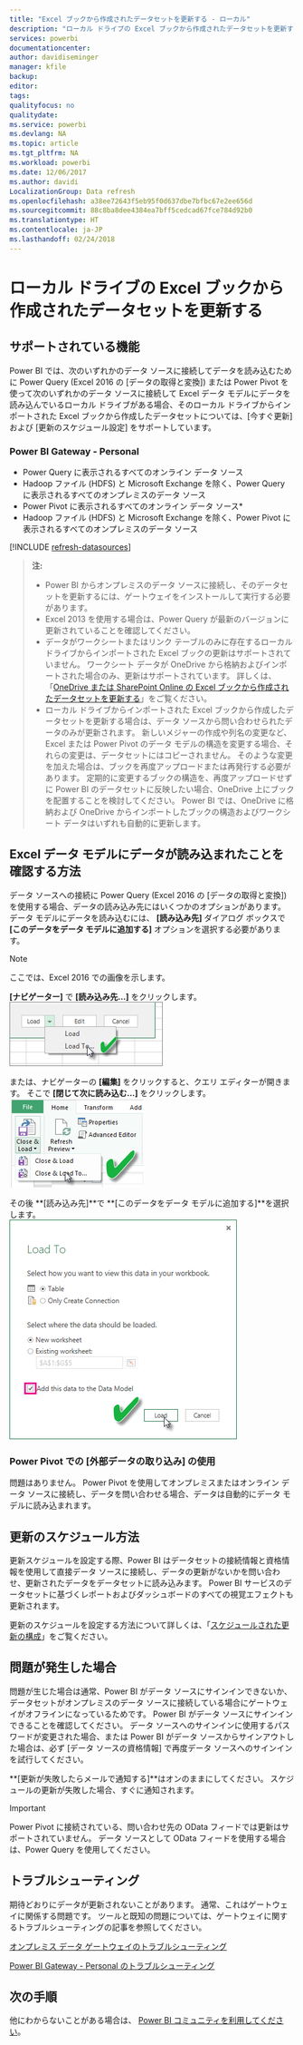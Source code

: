 ```yaml
---
title: "Excel ブックから作成されたデータセットを更新する - ローカル"
description: "ローカル ドライブの Excel ブックから作成されたデータセットを更新する"
services: powerbi
documentationcenter: 
author: davidiseminger
manager: kfile
backup: 
editor: 
tags: 
qualityfocus: no
qualitydate: 
ms.service: powerbi
ms.devlang: NA
ms.topic: article
ms.tgt_pltfrm: NA
ms.workload: powerbi
ms.date: 12/06/2017
ms.author: davidi
LocalizationGroup: Data refresh
ms.openlocfilehash: a38ee72643f5eb95f0d637dbe7bfbc67e2ee656d
ms.sourcegitcommit: 88c8ba8dee4384ea7bff5cedcad67fce784d92b0
ms.translationtype: HT
ms.contentlocale: ja-JP
ms.lasthandoff: 02/24/2018
---
```

# <a name="refresh-a-dataset-created-from-an-excel-workbook-on-a-local-drive"></a>ローカル ドライブの Excel ブックから作成されたデータセットを更新する
## <a name="whats-supported"></a>サポートされている機能
Power BI では、次のいずれかのデータ ソースに接続してデータを読み込むために Power Query (Excel 2016 の [データの取得と変換]) または Power Pivot を使って次のいずれかのデータ ソースに接続して Excel データ モデルにデータを読み込んでいるローカル ドライブがある場合、そのローカル ドライブからインポートされた Excel ブックから作成したデータセットについては、[今すぐ更新] および [更新のスケジュール設定] をサポートしています。  

### <a name="power-bi-gateway---personal"></a>Power BI Gateway - Personal
* Power Query に表示されるすべてのオンライン データ ソース
* Hadoop ファイル (HDFS) と Microsoft Exchange を除く、Power Query に表示されるすべてのオンプレミスのデータ ソース
* Power Pivot に表示されるすべてのオンライン データ ソース\*
* Hadoop ファイル (HDFS) と Microsoft Exchange を除く、Power Pivot に表示されるすべてのオンプレミスのデータ ソース

<!-- Refresh Data sources-->
[!INCLUDE [refresh-datasources](./includes/refresh-datasources.md)]

> **注:**  
> 
> * Power BI からオンプレミスのデータ ソースに接続し、そのデータセットを更新するには、ゲートウェイをインストールして実行する必要があります。
> * Excel 2013 を使用する場合は、Power Query が最新のバージョンに更新されていることを確認してください。
> * データがワークシートまたはリンク テーブルのみに存在するローカル ドライブからインポートされた Excel ブックの更新はサポートされていません。 ワークシート データが OneDrive から格納およびインポートされた場合のみ、更新はサポートされています。 詳しくは、「[OneDrive または SharePoint Online の Excel ブックから作成されたデータセットを更新する](refresh-excel-file-onedrive.md)」をご覧ください。
> * ローカル ドライブからインポートされた Excel ブックから作成したデータセットを更新する場合は、データ ソースから問い合わせられたデータのみが更新されます。 新しいメジャーの作成や列名の変更など、Excel または Power Pivot のデータ モデルの構造を変更する場合、それらの変更は、データセットにはコピーされません。 そのような変更を加えた場合は、ブックを再度アップロードまたは再発行する必要があります。 定期的に変更するブックの構造を、再度アップロードせずに Power BI のデータセットに反映したい場合、OneDrive 上にブックを配置することを検討してください。 Power BI では、OneDrive に格納および OneDrive からインポートしたブックの構造およびワークシート データはいずれも自動的に更新します。
> 
> 

## <a name="how-do-i-make-sure-data-is-loaded-to-the-excel-data-model"></a>Excel データ モデルにデータが読み込まれたことを確認する方法
データ ソースへの接続に Power Query (Excel 2016 の [データの取得と変換]) を使用する場合、データの読み込み先にはいくつかのオプションがあります。 データ モデルにデータを読み込むには、 **[読み込み先]** ダイアログ ボックスで **[このデータをデータ モデルに追加する]** オプションを選択する必要があります。

> [!NOTE]
> ここでは、Excel 2016 での画像を示します。
> 
> 

**[ナビゲーター]** で **[読み込み先...]** をクリックします。  
    ![](media/refresh-excel-file-local-drive/refresh_loadtodm_1.png)

または、ナビゲーターの **[編集]** をクリックすると、クエリ エディターが開きます。 そこで **[閉じて次に読み込む...]** をクリックします。  
    ![](media/refresh-excel-file-local-drive/refresh_loadtodm_2.png)

その後 **[読み込み先]**で **[このデータをデータ モデルに追加する]**を選択します。  
    ![](media/refresh-excel-file-local-drive/refresh_loadtodm_3.png)

### <a name="what-if-i-use-get-external-data-in-power-pivot"></a>Power Pivot での [外部データの取り込み] の使用
問題はありません。 Power Pivot を使用してオンプレミスまたはオンライン データ ソースに接続し、データを問い合わせる場合、データは自動的にデータ モデルに読み込まれます。

## <a name="how-do-i-schedule-refresh"></a>更新のスケジュール方法
更新スケジュールを設定する際、Power BI はデータセットの接続情報と資格情報を使用して直接データ ソースに接続し、データの更新がないかを問い合わせ、更新されたデータをデータセットに読み込みます。 Power BI サービスのデータセットに基づくレポートおよびダッシュボードのすべての視覚エフェクトも更新されます。

更新のスケジュールを設定する方法について詳しくは、「[スケジュールされた更新の構成](refresh-scheduled-refresh.md)」をご覧ください。

## <a name="when-things-go-wrong"></a>問題が発生した場合
問題が生じた場合は通常、Power BI がデータ ソースにサインインできないか、データセットがオンプレミスのデータ ソースに接続している場合にゲートウェイがオフラインになっているためです。 Power BI がデータ ソースにサインインできることを確認してください。 データ ソースへのサインインに使用するパスワードが変更された場合、または Power BI がデータ ソースからサインアウトした場合は、必ず [データ ソースの資格情報] で再度データ ソースへのサインインを試行してください。

**[更新が失敗したらメールで通知する]**はオンのままにしてください。 スケジュールの更新が失敗した場合、すぐに通知されます。

>[!IMPORTANT]
>Power Pivot に接続されている、問い合わせ先の OData フィードでは更新はサポートされていません。 データ ソースとして OData フィードを使用する場合は、Power Query を使用してください。

## <a name="troubleshooting"></a>トラブルシューティング
期待どおりにデータが更新されないことがあります。 通常、これはゲートウェイに関係する問題です。 ツールと既知の問題については、ゲートウェイに関するトラブルシューティングの記事を参照してください。

[オンプレミス データ ゲートウェイのトラブルシューティング](service-gateway-onprem-tshoot.md)

[Power BI Gateway - Personal のトラブルシューティング](service-admin-troubleshooting-power-bi-personal-gateway.md)

## <a name="next-steps"></a>次の手順
他にわからないことがある場合は、 [Power BI コミュニティを利用してください](http://community.powerbi.com/)。

